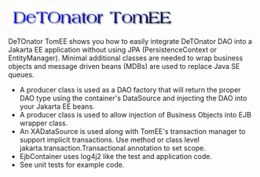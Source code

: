 ![Title](images/title.png)

DeTOnator TomEE shows you how to easily integrate DeTOnator DAO into a Jakarta EE application without using JPA (PersistenceContext or EntityManager).
Minimal additional classes are needed to wrap business objects and message driven beans (MDBs) are used to replace Java SE queues.
* A producer class is used as a DAO factory that will return the proper DAO type using the container's DataSource and injecting
the DAO into your Jakarta EE beans.
* A producer class is used to allow injection of Business Objects into EJB wrapper class.
* An XADataSource is used along with TomEE's transaction manager to support implicit transactions. Use method or class level
jakarta.transaction.Transactional annotation to set scope.
* EjbContainer uses log4j2 like the test and application code.
* See unit tests for example code.
